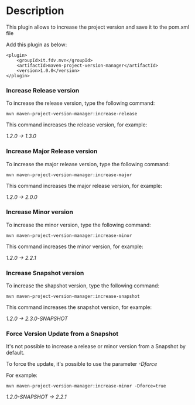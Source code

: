 # Description

This plugin allows to increase the project version and save it to the pom.xml file

Add this plugin as below:

```
<plugin>
    <groupId>it.fdv.mvn</groupId>
    <artifactId>maven-project-version-manager</artifactId>
    <version>1.0.0</version>
</plugin>
```

### Increase Release version

To increase the release version, type the following command:

```
mvn maven-project-version-manager:increase-release
```

This command increases the release version, for example:

_1.2.0 &#8594; 1.3.0_ 


### Increase Major Release version

To increase the major release version, type the following command:

```
mvn maven-project-version-manager:increase-major
```

This command increases the major release version, for example:

_1.2.0 &#8594; 2.0.0_ 


### Increase Minor version

To increase the minor version, type the following command:

```
mvn maven-project-version-manager:increase-minor
```

This command increases the minor version, for example:

_1.2.0 &#8594; 2.2.1_ 


### Increase Snapshot version

To increase the shapshot version, type the following command:

```
mvn maven-project-version-manager:increase-snapshot
```

This command increases the snapshot version, for example:

_1.2.0 &#8594; 2.3.0-SNAPSHOT_ 


### Force Version Update from a Snapshot

It's not possible to increase a release or minor version from a Snapshot by default.

To force the update, it's possible to use the parameter _-Dforce_

For example:
```
mvn maven-project-version-manager:increase-minor -Dforce=true
```

_1.2.0-SNAPSHOT &#8594; 2.2.1_ 